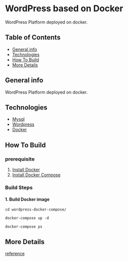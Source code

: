 # WordPress based on Docker

WordPress Platform deployed on docker.

## Table of Contents

* [General info](#general-info)
* [Technologies](#technologies)
* [How To Build](#how-to-build)
* [More Details](#more-details)

## General info

WordPress Platform deployed on docker.

## Technologies

* [Mysql]
* [Wordpress]
* [Docker]

## How To Build

### prerequisite

1. [Install Docker](https://docs.docker.com/engine/install/)
2. [Install Docker Compose](https://docs.docker.com/compose/install/)

### Build Steps

#### 1. Build Docker image

```
cd wordpress-docker-compose/
```

```
docker-compose up -d
```

```
docker-compose ps
```

## More Details

[reference](https://www.digitalocean.com/community/tutorials/how-to-install-wordpress-with-docker-compose)

[//]: # (These are reference links used in the body of this note and get stripped out when the markdown processor does its job. There is no need to format nicely because it shouldn't be seen. Thanks SO -)

   [Mysql]: <https://www.mysql.com/>
   [Wordpress]: <https://wordpress.com/>
   [Docker]: <https://www.docker.com/>
